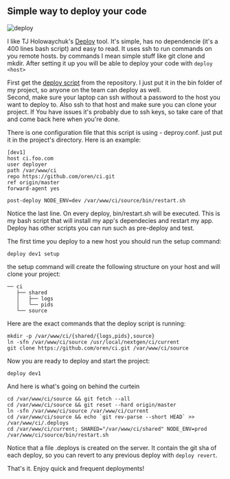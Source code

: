 ## Simple way to deploy your code

![deploy](http://regmedia.co.uk/2013/02/04/hello_kitty_3.jpg)

I like TJ Holowaychuk's [Deploy](https://github.com/visionmedia/deploy) tool.
It's simple, has no dependencie (it's a 400 lines bash script) and easy to read. It uses ssh to run commands on you remote hosts. by commands I mean simple stuff like git clone and mkdir. After setting it up you will be able to deploy your code with `deploy <host>`

First get the [deploy script](https://github.com/visionmedia/deploy/blob/master/bin/deploy) from the repository. I just put it in the bin folder of my project, so anyone on the team can deploy as well.  
Second, make sure your laptop can ssh without a password to the host you want to deploy to. Also ssh to that host and make sure you can clone your project. If You have issues it's probably due to ssh keys, so take care of that and come back here when you're done.

There is one configuration file that this script is using - deproy.conf. just put it in the project's directory. Here is an example:

    [dev1]
    host ci.foo.com
    user deployer
    path /var/www/ci
    repo https://github.com/oren/ci.git
    ref origin/master
    forward-agent yes

    post-deploy NODE_ENV=dev /var/www/ci/source/bin/restart.sh

Notice the last line. On every deploy, bin/restart.sh will be executed. This is my bash script that will install my app's dependecies and restart my app. Deploy has other scripts you can run such as pre-deploy and test.

The first time you deploy to a new host you should run the setup command:

    deploy dev1 setup

the setup command will create the following structure on your host and will clone your project:
        
    ── ci
       ├── shared
       │   ├── logs
       │   └── pids
       └── source

Here are the exact commands that the deploy script is running:

    mkdir -p /var/www/ci/{shared/{logs,pids},source}
    ln -sfn /var/www/ci/source /usr/local/nextgen/ci/current
    git clone https://github.com/oren/ci.git /var/www/ci/source

Now you are ready to deploy and start the project:

    deploy dev1

And here is what's going on behind the curtein

    cd /var/www/ci/source && git fetch --all
    cd /var/www/ci/source && git reset --hard origin/master
    ln -sfn /var/www/ci/source /var/www/ci/current
    cd /var/www/ci/source && echo `git rev-parse --short HEAD` >> /var/www/ci/.deploys
    cd /var/www/ci/current; SHARED="/var/www/ci/shared" NODE_ENV=prod /var/www/ci/source/bin/restart.sh

Notice that a file .deploys is created on the server. It contain the git sha of each deploy, so you can revert to any previous deploy with `deploy revert`.

That's it. Enjoy quick and frequent deployments!
